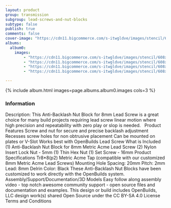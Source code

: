 ```yaml
---
layout: product
group: transmission
subgroup: lead-screws-and-nut-blocks
subtype: false
publish: true
comments: false
cover-image: "https://cdn11.bigcommerce.com/s-itwgldve/images/stencil/608x608/products/245/4218/anti-backlash_nut_block__97907.1675310615.png?c=2"
albums:
  album0:
    images:
        - "https://cdn11.bigcommerce.com/s-itwgldve/images/stencil/608x608/products/245/4218/anti-backlash_nut_block__97907.1675310615.png?c=2"
        - "https://cdn11.bigcommerce.com/s-itwgldve/images/stencil/608x608/products/245/4219/anti-backlash_nut_block_in_use_picture__41030.1675310615.png?c=2"
        - "https://cdn11.bigcommerce.com/s-itwgldve/images/stencil/608x608/products/245/1584/untitled.139__95814.1675310615.jpg?c=2"
        - "https://cdn11.bigcommerce.com/s-itwgldve/images/stencil/608x608/products/245/4220/anti_backlash_nut_block_picture__76879.1675310615.png?c=2"

---
```


{% include album.html images=page.albums.album0.images cols=3 %}

### Information

Description:
 This Anti-Backlash Nut Block for 8mm Lead Screw is a great choice for many build projects requiring lead screw linear motion where high precision and repeatability with zero play or slop is needed.   Product Features   Screw and nut for secure and precise backlash adjustment Recesses screw holes for non obtrusive placement Can be mounted on plates or V-Slot Works best with OpenBuilds Lead Screw What is Included  (1) Anti-Backlash Nut Block for 8mm Metric Acme Lead Screw (2) Nylon Insert Lock Nut - 5mm (1) Thin Hex Nut (1) Set Screw - 16mm Product Specifications  Tr8*8(p2) Metric Acme Tap  (compatible with our customized 8mm Metric Acme Lead Screws) Mounting Hole Spacing: 20mm Pitch: 2mm Lead: 8mm Delrin Color: Black These Anti-Backlash Nut Blocks have been customized to work directly with the OpenBuilds system.   Assembly/Support/Documentation/3D Models   Easy follow along assembly video - top notch awesome community support - open source files and documentation and examples. This design or build includes  OpenBuilds, LLC design work(s) shared Open Source under the CC BY-SA 4.0 License Terms and Conditions  

